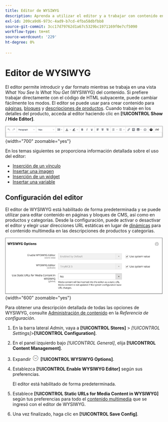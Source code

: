 ```yaml
---
title: Editor de WYSIWYG
description: Aprenda a utilizar el editor y a trabajar con contenido en una vista de _What You See Is What You Get_ (WYSIWYG).
exl-id: 209ca9d6-973c-4ad9-b7cd-4fba58dbfbb8
source-git-commit: 3cc17d79762d1a67c5329bc1971169f0e7cf5090
workflow-type: tm+mt
source-wordcount: '229'
ht-degree: 0%

---
```


# Editor de WYSIWYG

El editor permite introducir y dar formato mientras se trabaja en una vista _What You See Is What You Get_ (WYSIWYG) del contenido. Si prefiere trabajar directamente con el código de HTML subyacente, puede cambiar fácilmente los modos. El editor se puede usar para crear contenido para [páginas](pages.md), [bloques](blocks.md) y [descripciones de productos](../catalog/product-content.md). Cuando trabaje en los detalles del producto, acceda al editor haciendo clic en **[!UICONTROL Show / Hide Editor]**.

![Barra de herramientas del editor](./assets/editor-toolbar.png){width="700" zoomable="yes"}

En los temas siguientes se proporciona información detallada sobre el uso del editor:

- [Inserción de un vínculo](editor-insert-link.md)
- [Insertar una imagen](editor-insert-image.md)
- [Inserción de un widget](editor-widget.md)
- [Insertar una variable](editor-insert-variable.md)

## Configuración del editor

El editor de WYSIWYG está habilitado de forma predeterminada y se puede utilizar para editar contenido en páginas y bloques de CMS, así como en productos y categorías. Desde la configuración, puede activar o desactivar el editor y elegir usar direcciones URL estáticas en lugar de [dinámicas](../catalog/catalog-urls.md#dynamic-url) para el contenido multimedia en las descripciones de productos y categorías.

![Opciones de WYSIWYG](./assets/content-management-wysiwyg-options.png){width="600" zoomable="yes"}

Para obtener una descripción detallada de todas las opciones de WYSIWYG, consulte [Administración de contenido](../configuration-reference/general/content-management.md) en la _Referencia de configuración_.

1. En la barra lateral _Admin_, vaya a **[!UICONTROL Stores]** > _[!UICONTROL Settings]_>**[!UICONTROL Configuration]**.

1. En el panel izquierdo bajo _[!UICONTROL General]_, elija **[!UICONTROL Content Management]**.

1. Expandir ![Selector de expansión](../assets/icon-display-expand.png) **[!UICONTROL WYSIWYG Options]**.

1. Establezca **[!UICONTROL Enable WYSIWYG Editor]** según sus preferencias.

   El editor está habilitado de forma predeterminada.

1. Establece **[!UICONTROL Static URLs for Media Content in WYSIWYG]** según tus preferencias para todo el [contenido multimedia](../catalog/catalog-urls.md#static-url) que se ingresó con el editor de WYSIWYG.

1. Una vez finalizado, haga clic en **[!UICONTROL Save Config]**.
